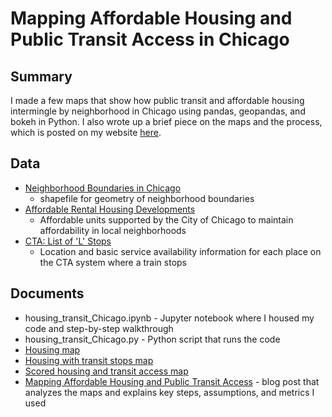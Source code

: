 # Mapping Affordable Housing and Public Transit Access in Chicago
## Summary

I made a few maps that show how public transit and affordable housing intermingle by neighborhood in Chicago using pandas, geopandas, and bokeh in Python. I also wrote up a brief piece on the maps and the process, which is posted on my website [here](https://www.annagrumman.com/mapping-affordable-housing-and-public-transit-access-in-chicago/).

## Data
- [Neighborhood Boundaries in Chicago](https://data.cityofchicago.org/Facilities-Geographic-Boundaries/Boundaries-Neighborhoods/bbvz-uum9)
   - shapefile for geometry of neighborhood boundaries
- [Affordable Rental Housing Developments](https://data.cityofchicago.org/Community-Economic-Development/Affordable-Rental-Housing-Developments/s6ha-ppgi)
   - Affordable units supported by the City of Chicago to maintain affordability in local neighborhoods
- [CTA: List of 'L' Stops](https://data.cityofchicago.org/Transportation/CTA-System-Information-List-of-L-Stops/8pix-ypme)
   - Location and basic service availability information for each place on the CTA system where a train stops

## Documents

- housing_transit_Chicago.ipynb - Jupyter notebook where I housed my code and step-by-step walkthrough
- housing_transit_Chicago.py - Python script that runs the code
- [Housing map](https://www.annagrumman.com/wp-content/uploads/2020/07/housing-bokeh.html)
- [Housing with transit stops map](https://www.annagrumman.com/wp-content/uploads/2020/07/transit-housing.html)
- [Scored housing and transit access map](https://www.annagrumman.com/wp-content/uploads/2020/07/transit-housing-score-2.html)
- [Mapping Affordable Housing and Public Transit Access](https://www.annagrumman.com/mapping-affordable-housing-and-public-transit-access-in-chicago/) - blog post that analyzes the maps and explains key steps, assumptions, and metrics I used
